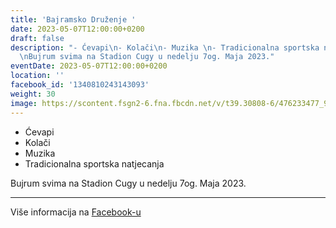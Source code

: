 ```yaml
---
title: 'Bajramsko Druženje '
date: 2023-05-07T12:00:00+0200
draft: false
description: "- Ćevapi\n- Kolači\n- Muzika \n- Tradicionalna sportska natjecanja\n\
  \nBujrum svima na Stadion Cugy u nedelju 7og. Maja 2023."
eventDate: 2023-05-07T12:00:00+0200
location: ''
facebook_id: '1340810243143093'
weight: 30
image: https://scontent.fsgn2-6.fna.fbcdn.net/v/t39.30808-6/476233477_936651505262116_4103480540059516894_n.jpg?_nc_cat=110&ccb=1-7&_nc_sid=9e60e4&_nc_ohc=X-AtNDUH61sQ7kNvwH0V4ra&_nc_oc=AdmrwF8Im3E6DYTdm2MzWhQv3XN7qA8tG9WHbvxwjSR1FofmL7VdjOHiUpuM2smakMQ&_nc_zt=23&_nc_ht=scontent.fsgn2-6.fna&edm=ABTKTjYEAAAA&_nc_gid=kjbubrAl9UbaR-dSjER6sA&_nc_tpa=Q5bMBQFU72gP_p5F6qpRYYMJvlHG8NkbC_NrBiRE-9L1UIlbNFniJJYVhJ-r0n8wt1j_3oPTvBF8JQFEww&oh=00_AfelbEEom6eZZ9XE0Fqnk_dRVTyeBQoX-fki0zcFoZKpkg&oe=6902044B
---
```


- Ćevapi
- Kolači
- Muzika 
- Tradicionalna sportska natjecanja

Bujrum svima na Stadion Cugy u nedelju 7og. Maja 2023.

---

Više informacija na [Facebook-u](https://facebook.com/events/1340810243143093)